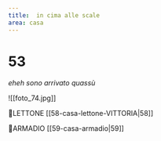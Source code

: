 ```yaml
---
title:  in cima alle scale
area: casa
---
```

# 53
_eheh sono arrivato quassù_

![[foto_74.jpg]]

👀LETTONE [[58-casa-lettone-VITTORIA|58]]

👀ARMADIO [[59-casa-armadio|59]]

